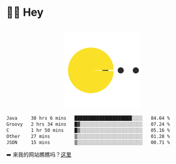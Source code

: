 
# 👋🏻 Hey
<div align="center">
	<br>
	<img src="https://raw.githubusercontent.com/Aniket965/Aniket965/master/pacman.svg?sanitize=true" width="200" height="200">
	<br>
</div>

<!--START_SECTION:waka-->
```text
Java     30 hrs 6 mins   █████████████████████░░░░   84.64 % 
Groovy   2 hrs 34 mins   █▓░░░░░░░░░░░░░░░░░░░░░░░   07.24 % 
C        1 hr 50 mins    █▒░░░░░░░░░░░░░░░░░░░░░░░   05.16 % 
Other    27 mins         ▒░░░░░░░░░░░░░░░░░░░░░░░░   01.28 % 
JSON     15 mins         ▒░░░░░░░░░░░░░░░░░░░░░░░░   00.71 % 
```
<!--END_SECTION:waka-->

 ➡️  来我的网站瞧瞧吗？[这里](https://www.shaolongfei.com)
